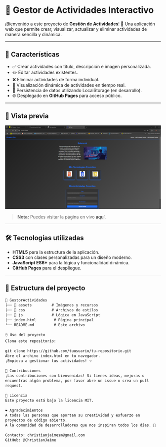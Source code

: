 # 📝 **Gestor de Actividades Interactivo**

¡Bienvenido a este proyecto de **Gestión de Actividades**! 🎉 Una aplicación web que permite crear, visualizar, actualizar y eliminar actividades de manera sencilla y dinámica.

---

## 🚀 **Características**
- ✅ Crear actividades con título, descripción e imagen personalizada.
- ✏️ Editar actividades existentes.
- ❌ Eliminar actividades de forma individual.
- 🔄 Visualización dinámica de actividades en tiempo real.
- 💾 Persistencia de datos utilizando LocalStorage (en desarrollo).
- 🌐 Desplegado en **GitHub Pages** para acceso público.

---

## 📸 **Vista previa**

![Vista previa de la aplicación](./assets/img/Captura%20de%20pantalla%202024-11-20%20034349.png)

> **Nota:** Puedes visitar la página en vivo [aquí](https://github.com/ChristianJaime/projectm01henry).

---

## 🛠️ **Tecnologías utilizadas**
- **HTML5** para la estructura de la aplicación.
- **CSS3** con clases personalizadas para un diseño moderno.
- **JavaScript ES6+** para la lógica y funcionalidad dinámica.
- **GitHub Pages** para el despliegue.

---

## 📂 **Estructura del proyecto**

```plaintext
📁 GestorActividades
├── 📂 assets         # Imágenes y recursos
├── 📂 css            # Archivos de estilos
├── 📂 js             # Lógica en JavaScript
├── index.html        # Página principal
└── README.md         # Este archivo

🖱️ Uso del proyecto
Clona este repositorio:

git clone https://github.com/tuusuario/tu-repositorio.git
Abre el archivo index.html en tu navegador.
¡Empieza a gestionar tus actividades! ✨

🤝 Contribuciones
¡Las contribuciones son bienvenidas! Si tienes ideas, mejoras o encuentras algún problema, por favor abre un issue o crea un pull request.

📜 Licencia
Este proyecto está bajo la licencia MIT.

❤️ Agradecimientos
A todas las personas que aportan su creatividad y esfuerzo en proyectos de código abierto.
A la comunidad de desarrolladores que nos inspiran todos los días. 🙌

Contacto: christianjaimesm@gmail.com
GitHub: @ChristianJaime

